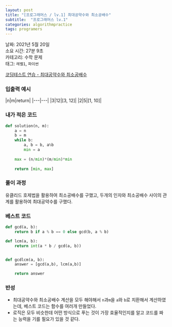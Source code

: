 ```yaml
---
layout: post
title: "[프로그래머스 / lv.1] 최대공약수와 최소공배수"
subtitle:  "프로그래머스 lv.1"
categories: algorithmpractice
tags: programers
---
```


날짜: 2021년 5월 20일  
소요 시간: 27분 9초  
카테고리: 수학 문제  
태그: `레벨1`, `파이썬`  


[코딩테스트 연습 - 최대공약수와 최소공배수](https://programmers.co.kr/learn/courses/30/lessons/12940)

### 입출력 예시  

|n|m|return|
|---|---|
|3|12|[3, 12]|
|2|5|[1, 10]|  

  
### 내가 적은 코드

```python
def solution(n, m):
    a = n
    b = m
    while b:
        a, b = b, a%b
        min = a
        
    max = (n/min)*(m/min)*min
    
    return [min, max]
```

### 풀이 과정  

유클리드 호제법을 활용하여 최소공배수를 구했고, 두개의 인자와 최소공배수 사이의 관계를 활용하여 최대공약수를 구했다.
  
### 베스트 코드

```python
def gcd(a, b):
    return b if a % b == 0 else gcd(b, a % b)

def lcm(a, b):
    return int(a * b / gcd(a, b))


def gcdlcm(a, b):
    answer = [gcd(a,b), lcm(a,b)]

    return answer
```

### 반성

- 최대공약수와 최소공배수 계산을 모두 해야해서 `n`과`m`을 `a`와 `b`로 치환해서 계산하였는데, 베스트 코드는 함수를 여러개 만들었다.
- 로직은 모두 비슷한데 어떤 방식으로 푸는 것이 가장 효율적인지를 알고 코드를 짜는 능력을 기를 필요가 있을 것 같다.
  


